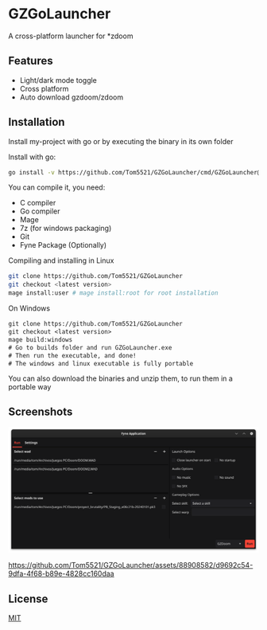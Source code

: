 
# GZGoLauncher

A cross-platform launcher for *zdoom

## Features

- Light/dark mode toggle
- Cross platform
- Auto download gzdoom/zdoom

## Installation

Install my-project with go or by executing the binary in its own folder

Install with go:

```bash
go install -v https://github.com/Tom5521/GZGoLauncher/cmd/GZGoLauncher@latest
```

You can compile it, you need:

- C compiler
- Go compiler
- Mage
- 7z (for windows packaging)
- Git
- Fyne Package (Optionally)

Compiling and installing in Linux

```bash
git clone https://github.com/Tom5521/GZGoLauncher
git checkout <latest version>
mage install:user # mage install:root for root installation
```

On Windows

```batch
git clone https://github.com/Tom5521/GZGoLauncher
git checkout <latest version>
mage build:windows
# Go to builds folder and run GZGoLauncher.exe
# Then run the executable, and done!
# The windows and linux executable is fully portable
```

You can also download the binaries and unzip them, to run them in a portable way

## Screenshots

![screenshot](./screenshots/Screenshot1.png)

<https://github.com/Tom5521/GZGoLauncher/assets/88908582/d9692c54-9dfa-4f68-b89e-4828cc160daa>

## License

[MIT](https://choosealicense.com/licenses/mit/)
